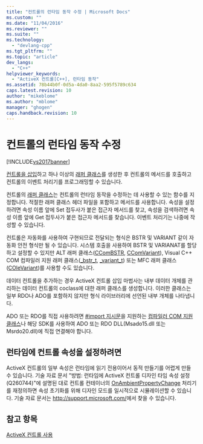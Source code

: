 ```yaml
---
title: "컨트롤의 런타임 동작 수정 | Microsoft Docs"
ms.custom: ""
ms.date: "11/04/2016"
ms.reviewer: ""
ms.suite: ""
ms.technology: 
  - "devlang-cpp"
ms.tgt_pltfrm: ""
ms.topic: "article"
dev_langs: 
  - "C++"
helpviewer_keywords: 
  - "ActiveX 컨트롤[C++], 런타임 동작"
ms.assetid: 78b44b0f-0d5a-4da0-8aa2-595f5789c634
caps.latest.revision: 10
author: "mikeblome"
ms.author: "mblome"
manager: "ghogen"
caps.handback.revision: 10
---
```

# 컨트롤의 런타임 동작 수정
[!INCLUDE[vs2017banner](../../assembler/inline/includes/vs2017banner.md)]

[컨트롤을 삽입](../../data/ado-rdo/inserting-the-control-into-a-visual-cpp-application.md)하고 하나 이상의 [래퍼 클래스](../../data/ado-rdo/wrapper-classes.md)를 생성한 후 컨트롤의 메서드를 호출하고 컨트롤의 이벤트 처리기를 프로그래밍할 수 있습니다.  
  
 컨트롤의 [래퍼 클래스](../../data/ado-rdo/wrapper-classes.md)는 컨트롤의 런타임 동작을 수정하는 데 사용할 수 있는 함수를 지정합니다. 적절한 래퍼 클래스 헤더 파일을 포함하고 메서드를 사용합니다. 속성을 설정하려면 속성 이름 앞에 Set 접두사가 붙은 접근자 메서드를 찾고, 속성을 검색하려면 속성 이름 앞에 Get 접두사가 붙은 접근자 메서드를 찾습니다. 이벤트 처리기는 나중에 작성할 수 있습니다.  
  
 컨트롤은 자동화를 사용하여 구현되므로 전달되는 형식은 BSTR 및 VARIANT 같이 자동화 안전 형식만 될 수 있습니다. 시스템 호출을 사용하여 BSTR 및 VARIANAT를 할당하고 설정할 수 있지만 ALT 래퍼 클래스\([CComBSTR](../../atl/reference/ccombstr-class.md), [CComVariant](../../atl/reference/ccomvariant-class.md)\), Visual C\+\+ COM 컴파일러 지원 래퍼 클래스\([\_bstr\_t](../../cpp/bstr-t-class.md), [\_variant\_t](../../cpp/variant-t-class.md)\) 또는 MFC 래퍼 클래스\([COleVariant](../../mfc/reference/colevariant-class.md)\)를 사용할 수도 있습니다.  
  
 데이터 컨트롤을 추가하는 경우 ActiveX 컨트롤 삽입 마법사는 내부 데이터 개체를 관리하는 데이터 컨트롤의 coclass에 대한 래퍼 클래스를 생성합니다. 이러한 클래스는 일부 RDO나 ADO를 포함하지 않지만 형식 라이브러리에 선언된 내부 개체를 나타냅니다.  
  
 ADO 또는 RDO를 직접 사용하려면 [\#import 지시문](../../preprocessor/preprocessor-directives.md)을 지원하는 [컴파일러 COM 지원 클래스](../../cpp/compiler-com-support-classes.md)나 해당 SDK를 사용하여 ADO 또는 RDO DLL\(Msado15.dll 또는 Msrdo20.dll\)에 직접 연결해야 합니다.  
  
## 런타임에 컨트롤 속성을 설정하려면  
 ActiveX 컨트롤의 일부 속성은 런타임에 읽기 전용이어서 동적 만들기를 어렵게 만들 수 있습니다. 기술 자료 문서 "방법: 런타임에 ActiveX 컨트롤 디자인 타임 속성 설정\(Q260744\)"에 설명된 대로 컨트롤 컨테이너의 [OnAmbientPropertyChange](../Topic/COleControl::OnAmbientPropertyChange.md) 처리기를 재정의하면 속성 초기화를 위해 디자인 모드를 일시적으로 시뮬레이션할 수 있습니다. 기술 자료 문서는 [http:\/\/support.microsoft.com\/](http://support.microsoft.com/)에서 찾을 수 있습니다.  
  
## 참고 항목  
 [ActiveX 컨트롤 사용](../../data/ado-rdo/using-activex-controls.md)